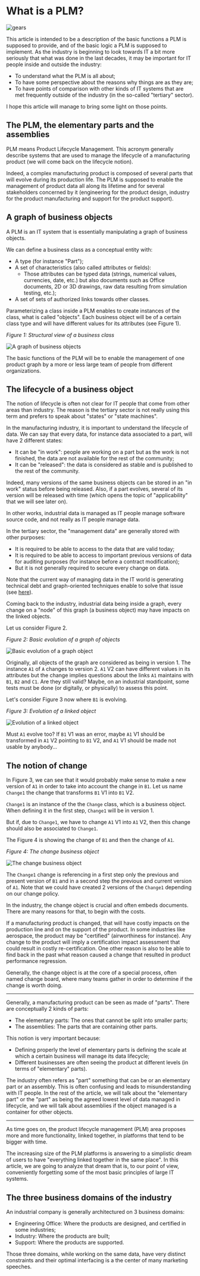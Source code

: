 # What is a PLM?

![gears](../images/engrenages.jpg)

This article is intended to be a description of the basic functions a PLM is supposed to provide, and of the basic logic a PLM is supposed to implement. As the industry is beginning to look towards IT a bit more seriously that what was done in the last decades, it may be important for IT people inside and outside the industry:

* To understand what the PLM is all about;
* To have some perspective about the reasons why things are as they are;
* To have points of comparison with other kinds of IT systems that are met frequently outside of the industry (in the so-called "tertiary" sector).

I hope this article will manage to bring some light on those points.

## The PLM, the elementary parts and the assemblies

PLM means Product Lifecycle Management. This acronym generally describe systems that are used to manage the lifecycle of a manufacturing product (we will come back on the lifecycle notion).

Indeed, a complex manufacturing product is composed of several parts that will evolve during its production life. The PLM is supposed to enable the management of product data all along its lifetime and for several stakeholders concerned by it (engineering for the product design, industry for the product manufacturing and support for the product support).

## A graph of business objects

A PLM is an IT system that is essentially manipulating a graph of business objects.

We can define a business class as a conceptual entity with:

* A type (for instance "Part");
* A set of characteristics (also called attributes or fields):
  * Those attributes can be typed data (strings, numerical values, currencies, date, etc.) but also documents such as Office documents, 2D or 3D drawings, raw data resulting from simulation testing, etc.);
* A set of sets of authorized links towards other classes.

Parameterizing a class inside a PLM enables to create instances of the class, what is called "objects". Each business object will be of a certain class type and will have different values for its attributes (see Figure 1).

<a name="figure1"></a>*Figure 1: Structural view of a business class*

![A graph of business objects](../yed/plm01.png)

The basic functions of the PLM will be to enable the management of one product graph by a more or less large team of people from different organizations.

## The lifecycle of a business object

The notion of lifecycle is often not clear for IT people that come from other areas than industry. The reason is the tertiary sector is not really using this term and prefers to speak about "states" or "state machines".

In the manufacturing industry, it is important to understand the lifecycle of data. We can say that every data, for instance data associated to a part, will have 2 different states:

* It can be "in work": people are working on a part but as the work is not finished, the data are not available for the rest of the community;
* It can be "released": the data is considered as stable and is published to the rest of the community.

Indeed, many versions of the same business objects can be stored in an "in work" status before being released. Also, if a part evolves, several of its version will be released with time (which opens the topic of "applicability" that we will see later on).

In other works, industrial data is managed as IT people manage software source code, and not really as IT people manage data.

In the tertiary sector, the "management data" are generally stored with other purposes:

* It is required to be able to access to the data that are valid today;
* It is required to be able to access to important previous versions of data for auditing purposes (for instance before a contract modification);
* But it is not generally required to secure every change on data.

Note that the current way of managing data in the IT world is generating technical debt and graph-oriented techniques enable to solve that issue (see [here](https://orey.github.io/papers/research/index-research/)).

Coming back to the industry, industrial data being inside a graph, every change on a "node" of this graph (a business object) may have impacts on the linked objects.

Let us consider Figure 2.

<a name="figure2"></a>*Figure 2: Basic evolution of a graph of objects*

![Basic evolution of a graph object](../yed/plm02.png)

Originally, all objects of the graph are considered as being in version 1. The instance `A1` of `A` changes to version 2. `A1` V2 can have different values in its attributes but the change implies questions about the links `A1` maintains with `B1`, `B2` and `C1`. Are they still valid? Maybe, on an industrial standpoint, some tests must be done (or digitally, or physically) to assess this point.

Let's consider Figure 3 now where `B1` is evolving.

<a name="figure3"></a>*Figure 3: Evolution of a linked object*

![Evolution of a linked object](../yed/plm03.png)

Must `A1` evolve too? If `B1` V1 was an error, maybe `A1` V1 should be transformed in `A1` V2 pointing to `B1` V2, and `A1` V1 should be made not usable by anybody...

## The notion of change

In Figure 3, we can see that it would probably make sense to make a new version of `A1` in order to take into account the change in `B1`. Let us name `Change1` the change that transforms `B1` V1 into `B1` V2.

`Change1` is an instance of the the `Change` class, which is a business object. When defining it in the first step, `Change1` will be in version 1.

But if, due to `Change1`, we have to change `A1` V1 into `A1` V2, then this change should also be associated to `Change1`.

The Figure 4 is showing the change of `B1` and then the change of `A1`.

<a name="figure4"></a>*Figure 4: The change business object*

![The change business object](../yed/plm04.png)

The `Change1` change is referencing in a first step only the previous and present version of `B1` and in a second step the previous and current version of `A1`. Note that we could have created 2 versions of the `Change1` depending on our change policy.

In the industry, the change object is crucial and often embeds documents. There are many reasons for that, to begin with the costs.

If a manufacturing product is changed, that will have costly impacts on the production line and on the support of the product. In some industries like aerospace, the product may be "certified" (airworthiness for instance). Any change to the product will imply a certification impact assessment that could result in costly re-certification. One other reason is also to be able to find back in the past what reason caused a change that resulted in product performance regression.

Generally, the change object is at the core of a special process, often named change board, where many teams gather in order to determine if the change is worth doing.



-----

Generally, a manufacturing product can be seen as made of "parts". There are  conceptually 2 kinds of parts:

* The elementary parts: The ones that cannot be split into smaller parts;
* The assemblies: The parts that are containing other parts.

This notion is very important because:

* Defining properly the level of elementary parts is defining the scale at which a certain business will manage its data lifecycle;
* Different businesses are often seeing the product at different levels (in terms of "elementary" parts).

The industry often refers as "part" something that can be or an elementary part or an assembly. This is often confusing and leads to misunderstanding with IT people. In the rest of the article, we will talk about the "elementary part" or the "part" as being the agreed lowest level of data managed in lifecycle, and we will talk about assemblies if the object managed is a container for other objects.


----


As time goes on, the product lifecycle management (PLM) area proposes more and more functionality, linked together, in platforms that tend to be bigger with time.

The increasing size of the PLM platforms is answering to a simplistic dream of users to have "everything linked together in the same place". In this article, we are going to analyze that dream that is, to our point of view, conveniently forgetting some of the most basic principles of large IT systems.

## The three business domains of the industry

An industrial company is generally architectured on 3 business domains:

* Engineering Office: Where the products are designed, and certified in some industries;
* Industry: Where the products are built;
* Support: Where the products are supported.

Those three domains, while working on the same data, have very distinct constraints and their optimal interfacing is a the center of many marketing speeches.








